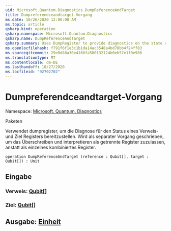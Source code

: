 ```yaml
---
uid: Microsoft.Quantum.Diagnostics.DumpReferenceAndTarget
title: Dumpreferendceandtarget-Vorgang
ms.date: 10/26/2020 12:00:00 AM
ms.topic: article
qsharp.kind: operation
qsharp.namespace: Microsoft.Quantum.Diagnostics
qsharp.name: DumpReferenceAndTarget
qsharp.summary: Uses DumpRegister to provide diagnostics on the state of a reference and target register. Written as separate operation to allow overriding and interpreting as separate registers, rather than as a single combined register.
ms.openlocfilehash: f791f6f1e3c1b1da14ac3548a4bd78bb4f24ff83
ms.sourcegitcommit: 29e0d88a30e4166fa580132124b0eb57e1f0e986
ms.translationtype: MT
ms.contentlocale: de-DE
ms.lasthandoff: 10/27/2020
ms.locfileid: "92702702"
---
```

# <a name="dumpreferenceandtarget-operation"></a>Dumpreferendceandtarget-Vorgang

Namespace: [Microsoft. Quantum. Diagnostics](xref:Microsoft.Quantum.Diagnostics)

Paketen [](https://nuget.org/packages/)


Verwendet dumpregister, um die Diagnose für den Status eines Verweis-und Ziel Registers bereitzustellen. Wird als separater Vorgang geschrieben, um das Überschreiben und interpretieren als getrennte Register zuzulassen, anstatt als einzelnes kombiniertes Register.

```qsharp
operation DumpReferenceAndTarget (reference : Qubit[], target : Qubit[]) : Unit
```


## <a name="input"></a>Eingabe

### <a name="reference--qubit"></a>Verweis: [Qubit](xref:microsoft.quantum.lang-ref.qubit)[]




### <a name="target--qubit"></a>Ziel: [Qubit](xref:microsoft.quantum.lang-ref.qubit)[]





## <a name="output--unit"></a>Ausgabe: [Einheit](xref:microsoft.quantum.lang-ref.unit)

